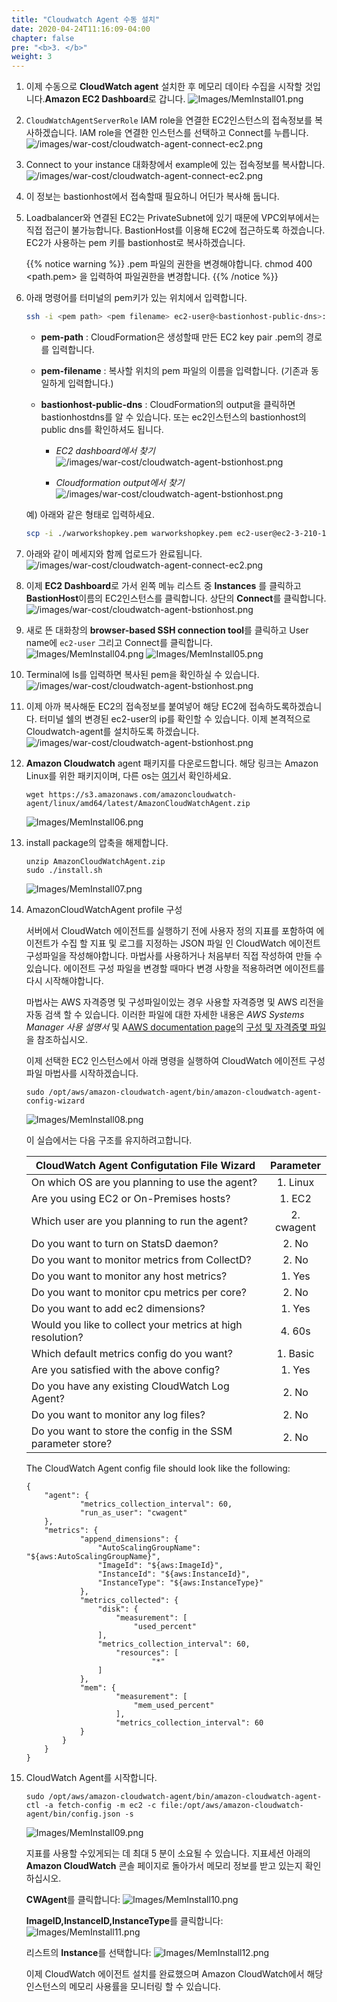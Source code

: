 ```yaml
---
title: "Cloudwatch Agent 수동 설치"
date: 2020-04-24T11:16:09-04:00
chapter: false
pre: "<b>3. </b>"
weight: 3
---
```


1. 이제 수동으로 **CloudWatch agent** 설치한 후 메모리 데이타 수집을 시작할 것입니다.**Amazon EC2 Dashboard**로 갑니다.
	![Images/MemInstall01.png](/cost/200_aws_resource_optimization/Images/AgentInstall01.png)

1. `CloudWatchAgentServerRole` IAM role을 연결한 EC2인스턴스의 접속정보를 복사하겠습니다. IAM role을 연결한 인스턴스를 선택하고 Connect를 누릅니다.
	![/images/war-cost/cloudwatch-agent-connect-ec2.png](/images/war-cost/cloudwatch-agent-connect-ec2.png)

1. Connect to your instance 대화창에서 example에 있는 접속정보를 복사합니다.  
	![/images/war-cost/cloudwatch-agent-connect-ec2.png](/images/war-cost/cloudwatch-agent-connect-ec2-info.png)

1. 이 정보는 bastionhost에서 접속할때 필요하니 어딘가 복사해 둡니다.

1. Loadbalancer와 연결된 EC2는 PrivateSubnet에 있기 때문에 VPC외부에서는 직접 접근이 불가능합니다. BastionHost를 이용해 EC2에 접근하도록 하겠습니다. EC2가 사용하는 pem 키를 bastionhost로 복사하겠습니다.

	{{% notice warning %}}
	.pem 파일의 권한을 변경해야합니다. chmod 400 <path.pem> 을 입력하여 파일권한을 변경합니다.
	{{% /notice %}}

1. 아래 명령어를 터미널의 pem키가 있는 위치에서 입력합니다.

	```bash
	ssh -i <pem path> <pem filename> ec2-user@<bastionhost-public-dns>:~
	```

	- **pem-path** : CloudFormation은 생성할때 만든 EC2 key pair .pem의 경로를 입력합니다.
	- **pem-filename** : 복사할 위치의 pem 파일의 이름을 입력합니다. (기존과 동일하게 입력합니다.)
	- **bastionhost-public-dns** : CloudFormation의 output을 클릭하면 bastionhostdns를 알 수 있습니다. 또는 ec2인스턴스의 bastionhost의 public dns를 확인하셔도 됩니다. 

		- *EC2 dashboard에서 찾기*
			![/images/war-cost/cloudwatch-agent-bstionhost.png](/images/war-cost/cloudwatch-agent-bastionhost-ec2-dns.png)

		- *Cloudformation output에서 찾기*
			![/images/war-cost/cloudwatch-agent-bstionhost.png](/images/war-cost/cloudwatch-agent-bastionhsotdns.png)

	예) 아래와 같은 형태로 입력하세요.

	```bash
	scp -i ./warworkshopkey.pem warworkshopkey.pem ec2-user@ec2-3-210-197-135.compute-1.amazonaws.com:~
	```

1. 아래와 같이 메세지와 함께 업로드가 완료됩니다. 
	![/images/war-cost/cloudwatch-agent-connect-ec2.png](/images/war-cost/cloudwatch-agent-install-key.png)

1. 이제 **EC2 Dashboard**로 가서 왼쪽 메뉴 리스트 중 **Instances** 를 클릭하고 **BastionHost**이름의 EC2인스턴스를 클릭합니다. 
	상단의 **Connect**를 클릭합니다.
	![/images/war-cost/cloudwatch-agent-bstionhost.png](/images/war-cost/cloudwatch-agent-bstionhost.png)

1. 새로 뜬 대화창의 **browser-based SSH connection tool**를 클릭하고 User name에 `ec2-user` 그리고 Connect를 클릭합니다.
	![Images/MemInstall04.png](/cost/200_aws_resource_optimization/Images/AgentInstall04.png)
	![Images/MemInstall05.png](/cost/200_aws_resource_optimization/Images/AgentInstall05.png)

1. Terminal에 ls를 입력하면 복사된 pem을 확인하실 수 있습니다. 
	![/images/war-cost/cloudwatch-agent-bstionhost.png](/images/war-cost/cloudwatch-agent-pem.png)

1. 이제 아까 복사해둔 EC2의 접속정보를 붙여넣어 해당 EC2에 접속하도록하겠습니다. 터미널 쉘의 변경된 ec2-user의 ip를 확인할 수 있습니다. 이제 본격적으로 Cloudwatch-agent를 설치하도록 하겠습니다. 
	![/images/war-cost/cloudwatch-agent-bstionhost.png](/images/war-cost/cloudwatch-agent-ec2.png)

1. **Amazon Cloudwatch** agent 패키지를 다운로드합니다. 해당 링크는 Amazon Linux를 위한 패키지이며, 다른 os는 [여기](https://docs.aws.amazon.com/AmazonCloudWatch/latest/monitoring/download-cloudwatch-agent-commandline.html)서 확인하세요.

	```
	wget https://s3.amazonaws.com/amazoncloudwatch-agent/linux/amd64/latest/AmazonCloudWatchAgent.zip
	```

	![Images/MemInstall06.png](/cost/200_aws_resource_optimization/Images/AgentInstall06.png)

1. install package의 압축을 해제합니다.

	```
	unzip AmazonCloudWatchAgent.zip
	sudo ./install.sh
	```

	![Images/MemInstall07.png](/cost/200_aws_resource_optimization/Images/AgentInstall07.png)

1. AmazonCloudWatchAgent profile 구성

	서버에서 CloudWatch 에이전트를 실행하기 전에 사용자 정의 지표를 포함하여 에이전트가 수집 할 지표 및 로그를 지정하는 JSON 파일 인 CloudWatch 에이전트 구성파일을 작성해야합니다. 마법사를 사용하거나 처음부터 직접 작성하여 만들 수 있습니다. 에이전트 구성 파일을 변경할 때마다 변경 사항을 적용하려면 에이전트를 다시 시작해야합니다.

	마법사는 AWS 자격증명 및 구성파일이있는 경우 사용할 자격증명 및 AWS 리전을 자동 검색 할 수 있습니다. 이러한 파일에 대한 자세한 내용은 *AWS Systems Manager 사용 설명서* 및 A[AWS documentation page](https://docs.aws.amazon.com/AmazonCloudWatch/latest/monitoring/create-cloudwatch-agent-configuration-file.html)의 [구성 및 자격증몇 파일](https://docs.aws.amazon.com/cli/latest/userguide/cli-config-files.html)을 참조하십시오.


	이제 선택한 EC2 인스턴스에서 아래 명령을 실행하여 CloudWatch 에이전트 구성 파일 마법사를 시작하겠습니다.

	```
	sudo /opt/aws/amazon-cloudwatch-agent/bin/amazon-cloudwatch-agent-config-wizard
	```

	![Images/MemInstall08.png](/cost/200_aws_resource_optimization/Images/AgentInstall08.png)

	이 실습에서는 다음 구조를 유지하려고합니다.

	| CloudWatch Agent Configutation File Wizard                  | Parameter    |
	| ----------------------------------------------------------- |:------------:|
	| On which OS are you planning to use the agent?              | 1. Linux     |
	| Are you using EC2 or On-Premises hosts?                     | 1. EC2       |
	| Which user are you planning to run the agent?               | 2. cwagent   |
	| Do you want to turn on StatsD daemon?                       | 2. No        |
	| Do you want to monitor metrics from CollectD?               | 2. No        |
	| Do you want to monitor any host metrics?                    | 1. Yes       |
	| Do you want to monitor cpu metrics per core?                | 2. No        |
	| Do you want to add ec2 dimensions?                          | 1. Yes       |
	| Would you like to collect your metrics at high resolution?  | 4. 60s       |
	| Which default metrics config do you want?                   | 1. Basic     |
	| Are you satisfied with the above config?                    | 1. Yes       |
	| Do you have any existing CloudWatch Log Agent?              | 2. No        |
	| Do you want to monitor any log files?                       | 2. No        |
	| Do you want to store the config in the SSM parameter store? | 2. No        |

	The CloudWatch Agent config file should look like the following:

	```
	{
		"agent": {
				"metrics_collection_interval": 60,
				"run_as_user": "cwagent"
		},
		"metrics": {
				"append_dimensions": {
					"AutoScalingGroupName": "${aws:AutoScalingGroupName}",
					"ImageId": "${aws:ImageId}",
					"InstanceId": "${aws:InstanceId}",
					"InstanceType": "${aws:InstanceType}"
				},
				"metrics_collected": {
					"disk": {
						"measurement": [
							"used_percent"
					],
					"metrics_collection_interval": 60,
						"resources": [
								"*"
					]
				},
				"mem": {
						"measurement": [
							"mem_used_percent"
						],
						"metrics_collection_interval": 60
				}
			}
		}
	}
	```

1. CloudWatch Agent를 시작합니다.

	```
	sudo /opt/aws/amazon-cloudwatch-agent/bin/amazon-cloudwatch-agent-ctl -a fetch-config -m ec2 -c file:/opt/aws/amazon-cloudwatch-agent/bin/config.json -s
	```

	![Images/MemInstall09.png](/cost/200_aws_resource_optimization/Images/AgentInstall09.png)

	지표를 사용할 수있게되는 데 최대 5 분이 소요될 수 있습니다. 지표세션 아래의 **Amazon CloudWatch** 콘솔 페이지로 돌아가서 메모리 정보를 받고 있는지 확인하십시오.

	**CWAgent**를 클릭합니다:
	![Images/MemInstall10.png](/cost/200_aws_resource_optimization/Images/AgentInstall10.png)

	**ImageID,InstanceID,InstanceType**를 클릭합니다:
	![Images/MemInstall11.png](/cost/200_aws_resource_optimization/Images/AgentInstall11.png)

	리스트의 **Instance**를 선택합니다:
	![Images/MemInstall12.png](/cost/200_aws_resource_optimization/Images/AgentInstall12.png)

	이제 CloudWatch 에이전트 설치를 완료했으며 Amazon CloudWatch에서 해당 인스턴스의 메모리 사용률을 모니터링 할 수 있습니다.

